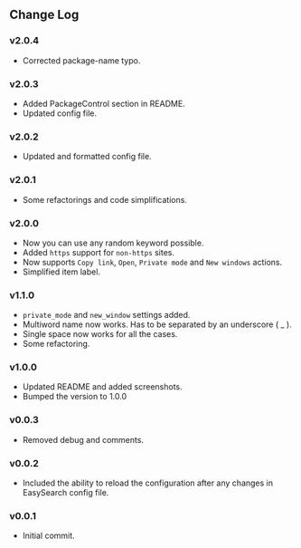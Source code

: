 ## Change Log

### v2.0.4

- Corrected package-name typo.

### v2.0.3

- Added PackageControl section in README.
- Updated config file.

### v2.0.2

- Updated and formatted config file.

### v2.0.1

- Some refactorings and code simplifications.

### v2.0.0

- Now you can use any random keyword possible.
- Added `https` support for `non-https` sites.
- Now supports `Copy link`, `Open`, `Private mode` and `New windows` actions.
- Simplified item label.

### v1.1.0

- `private_mode` and `new_window` settings added.
- Multiword name now works. Has to be separated by an underscore ( _ ).
- Single space now works for all the cases.
- Some refactoring.

### v1.0.0

- Updated README and added screenshots.
- Bumped the version to 1.0.0

### v0.0.3

- Removed debug and comments.

### v0.0.2

- Included the ability to reload the configuration after any changes in EasySearch config file.

### v0.0.1

- Initial commit.
